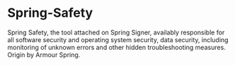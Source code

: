 # Spring-Safety
Spring Safety, the tool attached on Spring Signer, availably responsible for all software security and operating system security, data security, including monitoring of unknown errors and other hidden troubleshooting measures. Origin by Armour Spring.
